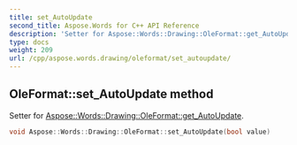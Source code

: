 ```yaml
---
title: set_AutoUpdate
second_title: Aspose.Words for C++ API Reference
description: 'Setter for Aspose::Words::Drawing::OleFormat::get_AutoUpdate.'
type: docs
weight: 209
url: /cpp/aspose.words.drawing/oleformat/set_autoupdate/
---
```

## OleFormat::set_AutoUpdate method


Setter for [Aspose::Words::Drawing::OleFormat::get_AutoUpdate](../get_autoupdate/).

```cpp
void Aspose::Words::Drawing::OleFormat::set_AutoUpdate(bool value)
```

